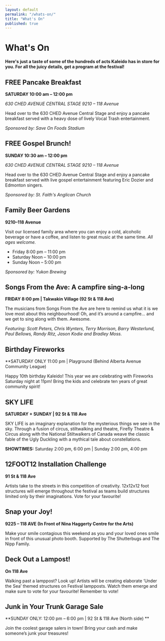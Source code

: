 ```yaml
---
layout: default
permalink: "/whats-on/"
title: "What's On"
published: true
---
```





# What's On
**Here's just a taste of some of the hundreds of acts Kaleido has in store for you. For all the juicy details, get a program at the festival!**

## FREE Pancake Breakfast
**SATURDAY 10:00 am – 12:00 pm**

*630 CHED AVENUE CENTRAL STAGE 9210 – 118 Avenue*

Head over to the 630 CHED Avenue Central Stage and enjoy a pancake breakfast served with a heavy dose of lively Vocal Trash entertainment. 

_Sponsored by: Save On Foods Stadium_

## FREE Gospel Brunch!
**SUNDAY 10:30 am – 12:00 pm**

*630 CHED AVENUE CENTRAL STAGE 9210 – 118 Avenue*

Head over to the 630 CHED Avenue Central Stage and enjoy a pancake breakfast served with live gospel entertainment featuring Eric Dozier and Edmonton singers. 

_Sponsored by: St. Faith's Anglican Church_


## Family Beer Gardens
**9210–118 Avenue**

Visit our licensed family area where you can enjoy a cold, alcoholic beverage or have a coffee, and listen to great music at the same time. *All ages welcome.*

* Friday 8:00 pm – 11:00 pm
* Saturday Noon – 10:00 pm
* Sunday Noon – 5:00 pm

_Sponsored by: Yukon Brewing_

## Songs From the Ave: A campfire sing-a-long
**FRIDAY 8:00 pm | Takwakin Village (92 St & 118 Ave)**

The musicians from Songs From the Ave are here to remind us what it is we love most about this neighbourhood! Oh, and it’s around a campfire... and we get to sing along with them. Awesome.

_Featuring: Scott Peters, Chris Wynters, Terry Morrison, Barry Westerlund, Paul Bellows, Randy Ritz, Jason Kodie and Bradley Moss._

## Birthday Fireworks
**SATURDAY ONLY 11:00 pm | Playground (Behind Alberta Avenue Community League)  

Happy 10th birthday Kaleido! This year we are celebrating with Fireworks Saturday night at 11pm! Bring the kids and celebrate ten years of great community spirit!

## SKY LIFE
**SATURDAY + SUNDAY | 92 St & 118 Ave**

SKY LIFE is an imaginary explanation for the mysterious things we see in the sky. Through a fusion of circus, 
stiltwalking and theatre, Firefly Theatre & Circus along with the National Stiltwalkers of Canada weave the classic fable of the 
Ugly Duckling with a mythical tale about constellations. 

**SHOWTIMES:** Saturday 2:00 pm, 6:00 pm | Sunday 2:00 pm, 4:00 pm


## 12FOOT12 Installation Challenge
**91 St & 118 Ave**

Artists take to the streets in this competition of creativity. 12x12x12 foot structures will emerge throughout the festival as teams build structures limited only by their imaginations. Vote for your favourite!

## Snap your Joy!
**9225 – 118 AVE (In Front of Nina Haggerty Centre for the Arts)**

Make your smile contagious this weekend as you and your loved ones smile in front of this unusual photo booth. Supported by The Shutterbugs and The Nipp Family.

## Deck Out a Lampost!
**On 118 Ave**

Walking past a lamppost? Look up! Artists will be creating elaborate ‘Under the Sea’ themed structures on Festival lampposts. Watch them emerge and make sure to vote for your favourite! Remember to vote!

## Junk in Your Trunk Garage Sale
**SUNDAY ONLY: 12:00 pm – 6:00 pm | 92 St & 118 Ave (North side) **

Join the coolest garage salers in town! Bring your cash and make someone’s junk your treasures!

